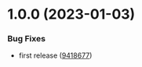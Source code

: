 # 1.0.0 (2023-01-03)


### Bug Fixes

* first release ([9418677](https://github.com/spectrocloud/hello-universe-api/commit/94186774ae613e705309b0deaba34a40320fa954))
